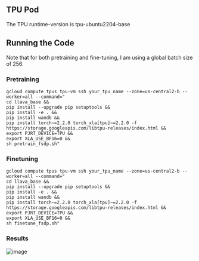 ## TPU Pod
The TPU runtime-version is tpu-ubuntu2204-base

## Running the Code

Note that for both pretraining and fine-tuning, I am using a global batch size of 256.

### Pretraining

```
gcloud compute tpus tpu-vm ssh your_tpu_name --zone=us-central2-b --worker=all --command="
cd llava_base &&
pip install --upgrade pip setuptools &&
pip install -e . &&
pip install wandb &&
pip install torch~=2.2.0 torch_xla[tpu]~=2.2.0 -f https://storage.googleapis.com/libtpu-releases/index.html &&
export PJRT_DEVICE=TPU &&
export XLA_USE_BF16=0 &&
sh pretrain_fsdp.sh"
```

### Finetuning

```
gcloud compute tpus tpu-vm ssh your_tpu_name --zone=us-central2-b --worker=all --command="
cd llava_base &&
pip install --upgrade pip setuptools &&
pip install -e . &&
pip install wandb &&
pip install torch~=2.2.0 torch_xla[tpu]~=2.2.0 -f https://storage.googleapis.com/libtpu-releases/index.html &&
export PJRT_DEVICE=TPU &&
export XLA_USE_BF16=0 &&
sh finetune_fsdp.sh"
```

### Results
![image](https://github.com/visionx-cambrian/llava_base/assets/62696862/089ceefd-3c45-4ca0-b00a-db0731b853a7)




